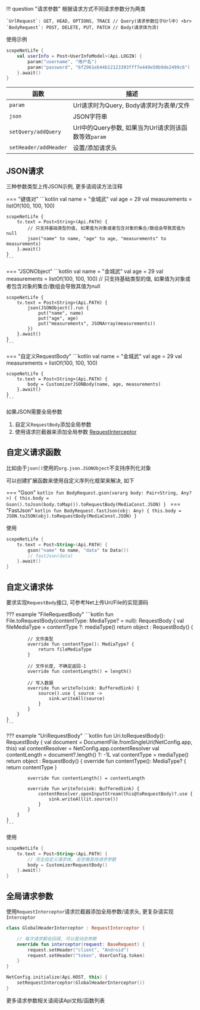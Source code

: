 
!!! question "请求参数"
    根据请求方式不同请求参数分为两类

    `UrlRequest`: GET, HEAD, OPTIONS, TRACE // Query(请求参数位于Url中) <br>
    `BodyRequest`: POST, DELETE, PUT, PATCH // Body(请求体为流)

使用示例

```kotlin
scopeNetLife {
    val userInfo = Post<UserInfoModel>(Api.LOGIN) {
        param("username", "用户名")
        param("password", "6f2961eb44b12123393fff7e449e50b9de2499c6")
    }.await()
}
```

|函数|描述|
|-|-|
|`param`| Url请求时为Query, Body请求时为表单/文件|
|`json`|JSON字符串|
|`setQuery/addQuery`|Url中的Query参数, 如果当为Url请求则该函数等效`param`|
|`setHeader/addHeader`|设置/添加请求头|

## JSON请求

三种参数类型上传JSON示例, 更多请阅读方法注释

=== "键值对"
    ```kotlin
    val name = "金城武"
    val age = 29
    val measurements = listOf(100, 100, 100)
    
    scopeNetLife {
        tv.text = Post<String>(Api.PATH) {
            // 只支持基础类型的值, 如果值为对象或者包含对象的集合/数组会导致其值为null
            json("name" to name, "age" to age, "measurements" to measurements)
        }.await()
    }
    ```

=== "JSONObject"
    ```kotlin
    val name = "金城武"
    val age = 29
    val measurements = listOf(100, 100, 100) // 只支持基础类型的值, 如果值为对象或者包含对象的集合/数组会导致其值为null

    scopeNetLife {
        tv.text = Post<String>(Api.PATH) {
            json(JSONObject().run {
                put("name", name)
                put("age", age)
                put("measurements", JSONArray(measurements))
            })
        }.await()
    }
    ```

=== "自定义RequestBody"
    ```kotlin
    val name = "金城武"
    val age = 29
    val measurements = listOf(100, 100, 100)
    
    scopeNetLife {
        tv.text = Post<String>(Api.PATH) {
            body = CustomizerJSONBody(name, age, measurements)
        }.await()
    }
    ```

如果JSON需要全局参数

1. 自定义`RequestBody`添加全局参数
2. 使用请求拦截器来添加全局参数 [RequestInterceptor](interceptor.md#_1)

## 自定义请求函数

比如由于`json()`使用的`org.json.JSONObject`不支持序列化对象

可以创建扩展函数来使用自定义序列化框架来解决, 如下

=== "Gson"
    ```kotlin
    fun BodyRequest.gson(vararg body: Pair<String, Any?>) {
        this.body = Gson().toJson(body.toMap()).toRequestBody(MediaConst.JSON)
    }
    ```
=== "FastJson"
    ```kotlin
    fun BodyRequest.fastJson(obj: Any) {
        this.body = JSON.toJSON(obj).toRequestBody(MediaConst.JSON)
    }
    ```

使用

```kotlin
scopeNetLife {
    tv.text = Post<String>(Api.PATH) {
        gson("name" to name, "data" to Data())
        // fastJson(data)
    }.await()
}
```

## 自定义请求体

要求实现`RequestBody`接口, 可参考Net上传Uri/File的实现源码

??? example "FileRequestBody"
    ```kotlin
    fun File.toRequestBody(contentType: MediaType? = null): RequestBody {
        val fileMediaType = contentType ?: mediaType()
        return object : RequestBody() {

            // 文件类型
            override fun contentType(): MediaType? {
                return fileMediaType
            }

            // 文件长度, 不确定返回-1
            override fun contentLength() = length()

            // 写入数据
            override fun writeTo(sink: BufferedSink) {
                source().use { source ->
                    sink.writeAll(source)
                }
            }
        }
    }
    ```

??? example "UriRequestBody"
    ```kotlin
    fun Uri.toRequestBody(): RequestBody {
        val document = DocumentFile.fromSingleUri(NetConfig.app, this)
        val contentResolver = NetConfig.app.contentResolver
        val contentLength = document?.length() ?: -1L
        val contentType = mediaType()
        return object : RequestBody() {
            override fun contentType(): MediaType? {
                return contentType
            }

            override fun contentLength() = contentLength

            override fun writeTo(sink: BufferedSink) {
                contentResolver.openInputStream(this@toRequestBody)?.use {
                    sink.writeAll(it.source())
                }
            }
        }
    }
    ```

使用
```kotlin hl_lines="4"
scopeNetLife {
    tv.text = Post<String>(Api.PATH) {
        // 完全自定义请求体, 会忽略其他请求参数
        body = CustomizerRequestBody()
    }.await()
}
```


## 全局请求参数

使用`RequestInterceptor`请求拦截器添加全局参数/请求头, 更复杂请实现`Interceptor`

```kotlin
class GlobalHeaderInterceptor : RequestInterceptor {

    // 每次请求都会回调, 可以是动态参数
    override fun interceptor(request: BaseRequest) {
        request.setHeader("client", "Android")
        request.setHeader("token", UserConfig.token)
    }
}
```

```kotlin
NetConfig.initialize(Api.HOST, this) {
    setRequestInterceptor(GlobalHeaderInterceptor())
}
```

更多请求参数相关请阅读Api文档/函数列表